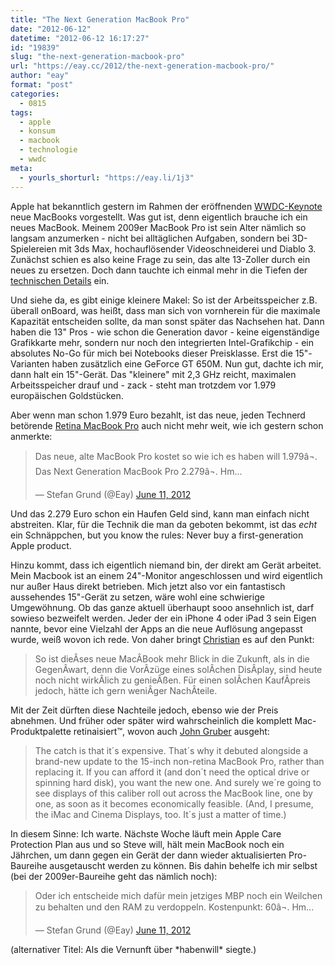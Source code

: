 ```yaml
---
title: "The Next Generation MacBook Pro"
date: "2012-06-12"
datetime: "2012-06-12 16:17:27"
id: "19839"
slug: "the-next-generation-macbook-pro"
url: "https://eay.cc/2012/the-next-generation-macbook-pro/"
author: "eay"
format: "post"
categories:
  - 0815
tags:
  - apple
  - konsum
  - macbook
  - technologie
  - wwdc
meta:
  - yourls_shorturl: "https://eay.li/1j3"
---
```


Apple hat bekanntlich gestern im Rahmen der eröffnenden [WWDC-Keynote](http://www.apple.com/apple-events/june-2012/) neue MacBooks vorgestellt. Was gut ist, denn eigentlich brauche ich ein neues MacBook. Meinem 2009er MacBook Pro ist sein Alter nämlich so langsam anzumerken - nicht bei alltäglichen Aufgaben, sondern bei 3D-Spielereien mit 3ds Max, hochauflösender Videoschneiderei und Diablo 3. Zunächst schien es also keine Frage zu sein, das alte 13-Zoller durch ein neues zu ersetzen. Doch dann tauchte ich einmal mehr in die Tiefen der [technischen Details](http://www.apple.com/de/macbook-pro/specs/13-and-15-inch/) ein.

Und siehe da, es gibt einige kleinere Makel: So ist der Arbeitsspeicher z.B. überall onBoard, was heißt, dass man sich von vornherein für die maximale Kapazität entscheiden sollte, da man sonst später das Nachsehen hat. Dann haben die 13" Pros - wie schon die Generation davor - keine eigenständige Grafikkarte mehr, sondern nur noch den integrierten Intel-Grafikchip - ein absolutes No-Go für mich bei Notebooks dieser Preisklasse. Erst die 15"-Varianten haben zusätzlich eine GeForce GT 650M. Nun gut, dachte ich mir, dann halt ein 15"-Gerät. Das "kleinere" mit 2,3 GHz reicht, maximalen Arbeitsspeicher drauf und - zack - steht man trotzdem vor 1.979 europäischen Goldstücken.

Aber wenn man schon 1.979 Euro bezahlt, ist das neue, jeden Technerd betörende [Retina MacBook Pro](http://www.apple.com/de/macbook-pro/) auch nicht mehr weit, wie ich gestern schon anmerkte:

<blockquote class="twitter-tweet"><p>Das neue, alte MacBook Pro kostet so wie ich es haben will 1.979â¬. Das Next Generation MacBook Pro 2.279â¬. Hm...</p>— Stefan Grund (@Eay) <a href="https://twitter.com/Eay/status/212287580719415297" data-datetime="2012-06-11T20:57:58+00:00">June 11, 2012</a></blockquote>
<script src="//platform.twitter.com/widgets.js" charset="utf-8"></script>

Und das 2.279 Euro schon ein Haufen Geld sind, kann man einfach nicht abstreiten. Klar, für die Technik die man da geboten bekommt, ist das _echt_ ein Schnäppchen, but you know the rules: Never buy a first-generation Apple product.

Hinzu kommt, dass ich eigentlich niemand bin, der direkt am Gerät arbeitet. Mein Macbook ist an einem 24"-Monitor angeschlossen und wird eigentlich nur außer Haus direkt betrieben. Mich jetzt also vor ein fantastisch aussehendes 15"-Gerät zu setzen, wäre wohl eine schwierige Umgewöhnung. Ob das ganze aktuell überhaupt sooo ansehnlich ist, darf sowieso bezweifelt werden. Jeder der ein iPhone 4 oder iPad 3 sein Eigen nannte, bevor eine Vielzahl der Apps an die neue Auflösung angepasst wurde, weiß wovon ich rede. Von daher bringt [Christian](http://www.coldheat.de/2012/06/sky-high-resolution) es auf den Punkt:

> So ist dieÂ­ses neue MacÂ­Book mehr Blick in die Zukunft, als in die GegenÂ­wart, denn die VorÂ­züge eines solÂ­chen DisÂ­play, sind heute noch nicht wirkÂ­lich zu genieÂ­ßen. Für einen solÂ­chen KaufÂ­preis jedoch, hätte ich gern weniÂ­ger NachÂ­teile.

Mit der Zeit dürften diese Nachteile jedoch, ebenso wie der Preis abnehmen. Und früher oder später wird wahrscheinlich die komplett Mac-Produktpalette retinaisiert™, wovon auch [John Gruber](http://daringfireball.net/2012/06/three_takeaways_wwdc) ausgeht:

> The catch is that it´s expensive. That´s why it debuted alongside a brand-new update to the 15-inch non-retina MacBook Pro, rather than replacing it. If you can afford it (and don´t need the optical drive or spinning hard disk), you want the new one. And surely we´re going to see displays of this caliber roll out across the MacBook line, one by one, as soon as it becomes economically feasible. (And, I presume, the iMac and Cinema Displays, too. It´s just a matter of time.)

In diesem Sinne: Ich warte. Nächste Woche läuft mein Apple Care Protection Plan aus und so Steve will, hält mein MacBook noch ein Jährchen, um dann gegen ein Gerät der dann wieder aktualisierten Pro-Baureihe ausgetauscht werden zu können. Bis dahin behelfe ich mir selbst (bei der 2009er-Baureihe geht das nämlich noch):

<blockquote class="twitter-tweet"><p>Oder ich entscheide mich dafür mein jetziges MBP noch ein Weilchen zu behalten und den RAM zu verdoppeln. Kostenpunkt: 60â¬. Hm...</p>— Stefan Grund (@Eay) <a href="https://twitter.com/Eay/status/212288090587414532" data-datetime="2012-06-11T20:59:59+00:00">June 11, 2012</a></blockquote>
<script src="//platform.twitter.com/widgets.js" charset="utf-8"></script>

(alternativer Titel: Als die Vernunft über \*habenwill\* siegte.)
